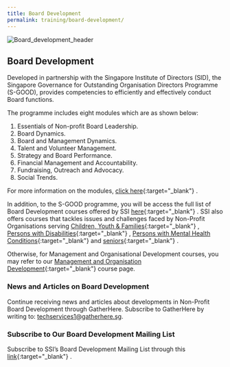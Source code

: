 ```yaml
---
title: Board Development
permalink: training/board-development/
---
```

![Board_development_header](/images/training/Board_development_SSI_Header.jpg)


## Board Development

Developed in partnership with the Singapore Institute of Directors (SID), the Singapore Governance for Outstanding Organisation Directors Programme (S-GOOD), provides competencies to efficiently and effectively conduct Board functions.  
  
The programme includes eight modules which are as shown below:

1.  Essentials of Non-profit Board Leadership.
2.  Board Dynamics.
3.  Board and Management Dynamics.
4.  Talent and Volunteer Management.
5.  Strategy and Board Performance.
6.  Financial Management and Accountability.
7.  Fundraising, Outreach and Advocacy.
8.  Social Trends.

For more information on the modules,  [click here](https://www.sid.org.sg/Web/Professional_Development/Web/Professional_Development/PD_Map.aspx?hkey=abe367a0-0ee8-4dcf-8ef9-1faba7dc5ecd){:target="_blank"}   .  
  
In addition, to the S-GOOD programme, you will be access the full list of Board Development courses offered by SSI  [here](http://e-services.ncss.gov.sg/Training/Course/TemplateSearch?Filter.Keyword=&Filter.CourseDatesString=&Filter.TypeOfCourse.Value=&Filter.TypeOfCourse.Label=&Filter.CourseSubCategory.Id=f84d7207-e127-e611-8112-000c296ee03a&Filter.CourseSubCategory.LogicalName=nis_coursesubcategory&Filter.CourseSubCategory.Name=Board+Management&Filter.CourseSubCategory.ToRemove=){:target="_blank"}   . SSI also offers courses that tackles issues and challenges faced by Non-Profit Organisations serving  [Children, Youth & Families](/training/cyandf
){:target="_blank"}   ,  [Persons with Disabilities](/training/disability){:target="_blank"}   ,  [Persons with Mental Health Conditions](/training/mental-health){:target="_blank"}    and  [seniors](/training/eldercare){:target="_blank"}   .  
  
Otherwise, for Management and Organisational Development courses, you may refer to our  [Management and Organisation Development](/training/management-and-Organisation-Development){:target="_blank"}    course page.

### **News and Articles on Board Development**

Continue receiving news and articles about developments in Non-Profit Board Development through GatherHere. Subscribe to GatherHere by writing to:  <techservices1@gatherhere.sg>.

### **Subscribe to Our Board Development Mailing List**

Subscribe to SSI’s Board Development Mailing List through this [link](http://form.gov.sg/5f19b07efd23f90011ba727c){:target="_blank"}   .
